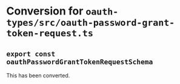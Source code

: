 # Conversion for `oauth-types/src/oauth-password-grant-token-request.ts`

## `export const oauthPasswordGrantTokenRequestSchema`

This has been converted.
